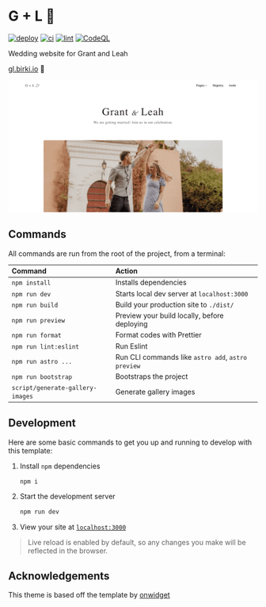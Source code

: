 # G + L 💍

[![deploy](https://github.com/GrantBirki/gl/actions/workflows/deploy.yml/badge.svg)](https://github.com/GrantBirki/gl/actions/workflows/deploy.yml) [![ci](https://github.com/GrantBirki/gl/actions/workflows/ci.yml/badge.svg)](https://github.com/GrantBirki/gl/actions/workflows/ci.yml) [![lint](https://github.com/GrantBirki/gl/actions/workflows/lint.yml/badge.svg)](https://github.com/GrantBirki/gl/actions/workflows/lint.yml) [![CodeQL](https://github.com/GrantBirki/gl/actions/workflows/codeql-analysis.yml/badge.svg)](https://github.com/GrantBirki/gl/actions/workflows/codeql-analysis.yml)

Wedding website for Grant and Leah

[gl.birki.io](https://gl.birki.io) 🔗

![homepage](src/assets/images/default.png)

## Commands

All commands are run from the root of the project, from a terminal:

| Command                          | Action                                             |
| :------------------------------- | :------------------------------------------------- |
| `npm install`                    | Installs dependencies                              |
| `npm run dev`                    | Starts local dev server at `localhost:3000`        |
| `npm run build`                  | Build your production site to `./dist/`            |
| `npm run preview`                | Preview your build locally, before deploying       |
| `npm run format`                 | Format codes with Prettier                         |
| `npm run lint:eslint`            | Run Eslint                                         |
| `npm run astro ...`              | Run CLI commands like `astro add`, `astro preview` |
| `npm run bootstrap`              | Bootstraps the project                             |
| `script/generate-gallery-images` | Generate gallery images                            |

## Development

Here are some basic commands to get you up and running to develop with this template:

1. Install `npm` dependencies

   ```bash
   npm i
   ```

2. Start the development server

   ```bash
   npm run dev
   ```

3. View your site at [`localhost:3000`](http://localhost:3000/)

> Live reload is enabled by default, so any changes you make will be reflected in the browser.

## Acknowledgements

This theme is based off the template by [onwidget](https://github.com/onwidget/astrowind)
